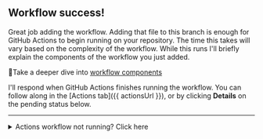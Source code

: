 ## Workflow success!

Great job adding the workflow. Adding that file to this branch is enough for GitHub Actions to begin running on your repository. The time this takes will vary based on the complexity of the workflow.  While this runs I'll briefly explain the components of the workflow you just added.

📖Take a deeper dive into [workflow components](https://help.github.com/en/actions/automating-your-workflow-with-github-actions/configuring-workflows)



I'll respond when GitHub Actions finishes running the workflow. You can follow along in the [Actions tab]({{ actionsUrl }}), or by clicking **Details** on the pending status below.

---

<details><summary>Actions workflow not running? Click here</summary>

When a GitHub Actions workflow is running, you should see some checks in progress, like the screenshot below.

![Checks in progress box](https://i.imgur.com/uO6iqYd.png)

If the checks don't appear or if the checks are stuck in progress, there's a few things you can do to try and trigger them:

- Refresh the page, it's possible the workflow ran and the page just hasn't been updated with that change
- Try making a commit on this branch. Our workflow is triggered with a `push` event, and committing to this branch will result in a new `push`
- Edit the workflow file on GitHub and ensure there are no red lines indicating a syntax problem
</details>